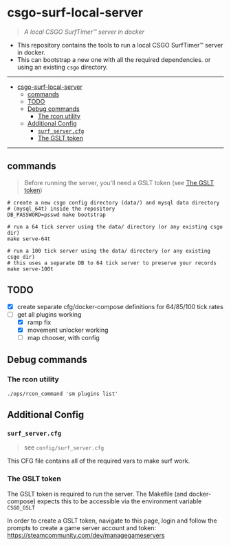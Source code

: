 # csgo-surf-local-server

> _A local CSGO SurfTimer™ server in docker_

- This repository contains the tools to run a local CSGO SurfTimer™ server in docker.
- This can bootstrap a new one with all the required dependencies. or using an existing `csgo` directory.

---

- [csgo-surf-local-server](#csgo-surf-local-server)
  - [commands](#commands)
  - [TODO](#todo)
  - [Debug commands](#debug-commands)
    - [The rcon utility](#the-rcon-utility)
  - [Additional Config](#additional-config)
    - [`surf_server.cfg`](#surf_servercfg)
    - [The GSLT token](#the-gslt-token)

---

## commands

> Before running the server, you'll need a GSLT token (see [The GSLT token](#the-gslt-token))

```shell
# create a new csgo config directory (data/) and mysql data directory
# (mysql_64t) inside the repository
DB_PASSWORD=psswd make bootstrap

# run a 64 tick server using the data/ directory (or any existing csgo dir)
make serve-64t

# run a 100 tick server using the data/ directory (or any existing csgo dir)
# this uses a separate DB to 64 tick server to preserve your records
make serve-100t
```

## TODO

- [x] create separate cfg/docker-compose definitions for 64/85/100 tick rates
- [ ] get all plugins working
  - [x] ramp fix
  - [x] movement unlocker working
  - [ ] map chooser, with config

## Debug commands

### The rcon utility

```shell
./ops/rcon_command 'sm plugins list'
```

## Additional Config

### `surf_server.cfg`

> see `config/surf_server.cfg`

This CFG file contains all of the required vars to make surf work.

### The GSLT token

The GSLT token is required to run the server. The Makefile (and docker-compose) expects this to be accessible via the environment variable `CSGO_GSLT`

In order to create a GSLT token, navigate to this page, login and follow the prompts to create a game server account and token: https://steamcommunity.com/dev/managegameservers
